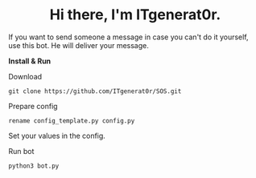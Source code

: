 <h1 align="center">Hi there, I'm ITgenerat0r.</h1>
If you want to send someone a message in case you can't do it yourself, use this bot. He will deliver your message.

**Install & Run**

Download
```terminal
git clone https://github.com/ITgenerat0r/SOS.git
```
Prepare config
```terminal
rename config_template.py config.py
```
Set your values in the config.

Run bot
```terminal
python3 bot.py 
```